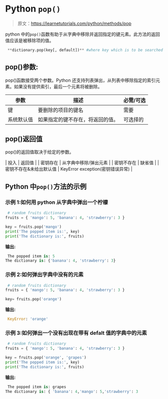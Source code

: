 # Python `pop()`

> 原文：<https://learnetutorials.com/python/methods/pop>

python 中的`pop()`函数有助于从字典中移除并返回指定的键元素。此方法的返回值应该是被移除项的值。

```py
 **dictionary.pop(key[, default])** #where key which is to be searched 

```

## pop()参数:

pop()函数接受两个参数。Python 还支持列表弹出，从列表中移除指定的索引元素。如果没有提供索引，最后一个元素将被删除。

| 参数 | 描述 | 必需/可选 |
| --- | --- | --- |
| 键 | 要删除的项目的键名 | 需要 |
| 系统默认值 | 如果指定的键不存在，将返回的值。 | 可选择的 |

## pop()返回值

pop()的返回值取决于给定的参数。

| 投入 | 返回值 |
| 密钥存在 | 从字典中移除/弹出元素 |
| 密钥不存在 | 缺省值 |
| 密钥不存在&未给出默认值 | KeyError exception(密钥错误异常) |

## Python 中`pop()`方法的示例

### 示例 1:如何用 python 从字典中弹出一个柠檬

```py
 # random fruits dictionary
fruits = { 'mango': 5, 'banana': 4, 'strawberry': 3 }

key = fruits.pop('mango')
print('The popped item is:', key)
print('The dictionary is:', fruits) 

```

**输出:**

```py
 The popped item is: 5
The dictionary is: {'banana': 4, 'strawberry': 3} 
```

### 示例 2:如何弹出字典中没有的元素

```py
 # random fruits dictionary
fruits = { 'mango': 5, 'banana': 4, 'strawberry': 3 }

key= fruits.pop('orange') 

```

**输出:**

```py
 KeyError: 'orange' 
```

### 示例 3:如何弹出一个没有出现在带有 defalt 值的字典中的元素

```py
 # random fruits dictionary
fruits = { 'mango': 5, 'banana': 4, 'strawberry': 3 }

key = fruits.pop('orange', 'grapes')
print('The popped item is:', key)
print('The dictionary is:', fruits) 

```

**输出:**

```py
 The popped item is: grapes
The dictionary is: { 'banana': 4,'mango': 5,'strawberry': 3 
```